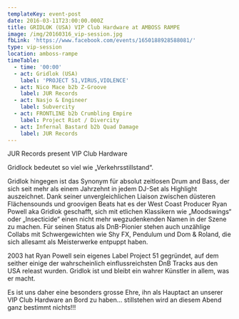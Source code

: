 ```yaml
---
templateKey: event-post
date: 2016-03-11T23:00:00.000Z
title: GRIDLOK (USA) VIP Club Hardware at AMBOSS RAMPE
image: /img/20160316_vip-session.jpg
fbLink: 'https://www.facebook.com/events/1650188928588081/'
type: vip-session
location: amboss-rampe
timeTable:
  - time: '00:00'
  - act: Gridlok (USA)
    label: 'PROJECT 51,VIRUS,VIOLENCE'
  - act: Nico Mace b2b Z-Groove
    label: JUR Records
  - act: Nasjo & Engineer
    label: Subvercity
  - act: FRONTLINE b2b Crumbling Empire
    label: Project Riot / Divercity
  - act: Infernal Bastard b2b Quad Damage
    label: JUR Records
---
```

JUR Records present VIP Club Hardware

Gridlock bedeutet so viel wie „Verkehrsstillstand“.

Gridlok hingegen ist das Synonym für absolut zeitlosen Drum and Bass, der sich seit mehr als einem Jahrzehnt in jedem DJ-Set als Highlight auszeichnet. Dank seiner unvergleichlichen Liaison zwischen düsteren Flächensounds und groovigen Beats hat es der West Coast Producer Ryan Powell aka Gridlok geschafft, sich mit etlichen Klassikern wie „Moodswings“ oder „Insecticide“ einen nicht mehr wegzudenkenden Namen in der Szene zu machen. Für seinen Status als DnB-Pionier stehen auch unzählige Collabs mit Schwergewichten wie Shy FX, Pendulum und Dom & Roland, die sich allesamt als Meisterwerke entpuppt haben.

2003 hat Ryan Powell sein eigenes Label Project 51 gegründet, auf dem seither einige der wahrscheinlich einflussreichsten DnB Tracks aus den USA releast wurden. Gridlok ist und bleibt ein wahrer Künstler in allem, was er macht.

Es ist uns daher eine besonders grosse Ehre, ihn als Hauptact an unserer VIP Club Hardware an Bord zu haben... stillstehen wird an diesem Abend ganz bestimmt nichts!!!
